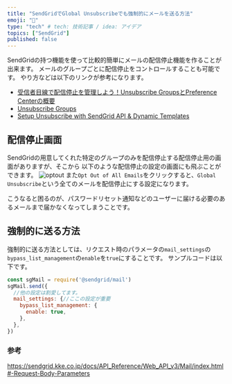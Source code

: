 ```yaml
---
title: "SendGridでGlobal Unsubscribeでも強制的にメールを送る方法"
emoji: "📩"
type: "tech" # tech: 技術記事 / idea: アイデア
topics: ["SendGrid"]
published: false
---
```

SendGridの持つ機能を使って比較的簡単にメールの配信停止機能を作ることが出来ます。
メールのグループごとに配信停止をコントロールすることも可能です。
やり方などは以下のリンクが参考になります。

* [受信者目線で配信停止を管理しよう！Unsubscribe GroupsとPreference Centerの概要](https://sendgrid.kke.co.jp/blog/?p=10316)
* [Unsubscribe Groups](https://sendgrid.kke.co.jp/docs/User_Manual_JP/Suppressions/advanced_suppression_manager.html)
* [Setup Unsubscribe with SendGrid API & Dynamic Templates](https://dgorski.medium.com/setup-unsubscribe-with-sendgrid-api-dynamic-templates-3b942d325d3d)


## 配信停止画面
SendGridの用意してくれた特定のグループのみを配信停止する配信停止用の画面がありますが、そこから
以下のような配信停止の設定の画面にも飛ぶことができます。
![optout](https://storage.googleapis.com/zenn-user-upload/b2027487ce4a-20220814.png)
また`Opt Out of All Emails`をクリックすると、`Global Unsubscribe`という全てのメールを配信停止にする設定になります。

こうなると困るのが、パスワードリセット通知などのユーザーに届ける必要のあるメールまで届かなくなってしまうことです。

## 強制的に送る方法
強制的に送る方法としては、リクエスト時のパラメータの`mail_settings`の`bypass_list_management`の`enable`を`true`にすることです。
サンプルコードは以下です。
```js:sample.js
const sgMail = require('@sendgrid/mail')
sgMail.send({
  //他の設定は割愛してます。
  mail_settings: {//ここの設定が重要
    bypass_list_management: {
      enable: true,
    },
  },
})
```
### 参考
https://sendgrid.kke.co.jp/docs/API_Reference/Web_API_v3/Mail/index.html#-Request-Body-Parameters